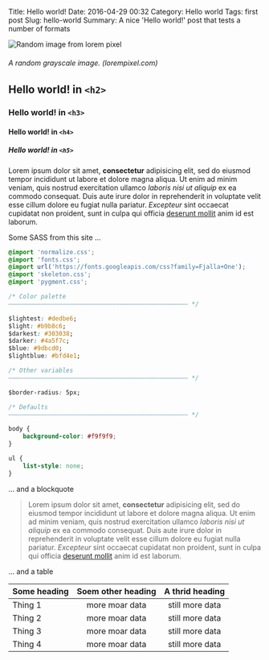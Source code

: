 Title: Hello world!
Date: 2016-04-29 00:32
Category: Hello world
Tags: first post
Slug: hello-world
Summary: A nice 'Hello world!' post that tests a number of formats

![Random image from lorem pixel](http://lorempixel.com/g/1200/800 "Random image from lorem pixel")
###### A random grayscale image. (lorempixel.com)

## Hello world! in `<h2>`
### Hello world! in `<h3>`
#### Hello world! in `<h4>`
##### Hello world! in `<h5>`

Lorem ipsum dolor sit amet, **consectetur** adipisicing elit, sed do eiusmod
tempor incididunt ut labore et dolore magna aliqua. Ut enim ad minim veniam,
quis nostrud exercitation ullamco _laboris nisi ut aliquip_ ex ea commodo
consequat. Duis aute irure dolor in reprehenderit in voluptate velit esse
cillum dolore eu fugiat nulla pariatur. *Excepteur* sint occaecat cupidatat non
proident, sunt in culpa qui officia [deserunt mollit](http://www.google.com) anim id est laborum.

Some SASS from this site ...

```CSS
@import 'normalize.css';
@import 'fonts.css';
@import url('https://fonts.googleapis.com/css?family=Fjalla+One');
@import 'skeleton.css';
@import 'pygment.css';

/* Color palette 
–––––––––––––––––––––––––––––––––––––––––––––––––– */

$lightest: #dedbe6;
$light: #b9b8c6;
$darkest: #303038;
$darker: #4a5f7c;
$blue: #9dbcd0;
$lightblue: #bfd4e1;

/* Other variables
–––––––––––––––––––––––––––––––––––––––––––––––––– */

$border-radius: 5px;

/* Defaults
–––––––––––––––––––––––––––––––––––––––––––––––––– */

body {
	background-color: #f9f9f9;
}

ul {
	list-style: none;
}
```


... and a blockquote

> Lorem ipsum dolor sit amet, **consectetur** adipisicing elit, sed do eiusmod
tempor incididunt ut labore et dolore magna aliqua. Ut enim ad minim veniam,
quis nostrud exercitation ullamco _laboris nisi ut aliquip_ ex ea commodo
consequat. Duis aute irure dolor in reprehenderit in voluptate velit esse
cillum dolore eu fugiat nulla pariatur. *Excepteur* sint occaecat cupidatat non
proident, sunt in culpa qui officia [deserunt mollit](http://www.google.com) anim id est laborum.
	
... and a table

| **Some heading** | **Soem other heading** | **A thrid heading** |
|:--------------|:--------------------:|:-----------------:|
| Thing 1 | more moar data | still more data |
| Thing 2 | more moar data | still more data |
| Thing 3 | more moar data | still more data |
| Thing 4 | more moar data | still more data |